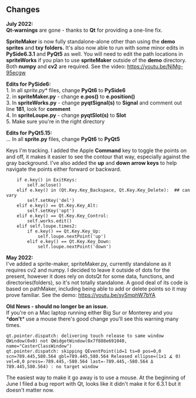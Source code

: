 ## Changes
**July 2022:**	
**Qt-warnings** are gone - thanks to **Qt** for providing a one-line fix.

 **SpriteMaker** is now fully standalone-alone other than using the **demo sprites** and **txy folders.**  It's also now able to run with some minor edits in **PySide6.3.1**  and **PyQt5** as well.  You will need to edit the path locations in **spriteWorks** if you plan to use **spriteMaker** outside of the **demo** directory. Both **numpy** and **cv2** are required. See the video: <https://youtu.be/NjMg-95ecgw>
       
          
       
**Edits for PySide6:**     
    1. In all **sprite*.py** files, change **PyQt6** to **PySide6**  
    2. in **spriteMaker.py** - change **e.pos()** to **e.position()**      
    3. In **spriteWorks.py** - change **pyqtSignal(s)** to **Signal** and comment out line **181**, look for **comment**    
    4. In  **spriteLoupe.py** - change **pyqtSlot(s)** to **Slot**  
    5. Make sure you're in the right directory

 **Edits for PyQt5.15:**     
    ... In all **sprite.py** files, change **PyQt6** to **PyQt5**     
    
 

Keys I'm tracking. I added the Apple **Command** key to toggle the points on and off, it makes it easier to see the contour that way, especially against the gray background. I've also added the **up** and **down arrow keys** to help navigate the points either forward or backward.

        if e.key() in ExitKeys:
            self.aclose()
        elif e.key() in (Qt.Key.Key_Backspace, Qt.Key.Key_Delete):  ## can vary
            self.setKey('del')
        elif e.key() == Qt.Key.Key_Alt:
            self.setKey('opt')    
        elif e.key() == Qt.Key.Key_Control:
            self.works.edit()      
        elif self.loupe.times2:    
            if e.key() == Qt.Key.Key_Up:
                self.loupe.nextPoint('up')
            elif e.key() == Qt.Key.Key_Down:
                self.loupe.nextPoint('down')

**May 2022:**       
I've added a sprite-maker, spriteMaker.py, currently standalone as it requires cv2 and numpy. I decided to leave it outside of dots for the present, however it does rely on dotsQt for some data, functions, and directories(folders), so it's not totally standalone. A good deal of its code is based on pathMaker, including being able to add or delete points so it may prove familiar. See the demo: <https://youtu.be/sySmphW7bYA>

**Old News - should no longer be an issue.**  
If you're on a Mac laptop running either Big Sur or Monterey and you _*_**don't**_*_ use a mouse there's good change you'll see this warning many times.        
 
    qt.pointer.dispatch: delivering touch release to same window QWindow(0x0) not QWidgetWindow(0x7f888e691040, name="CasterClassWindow")
    qt.pointer.dispatch: skipping QEventPoint(id=1 ts=0 pos=0,0 scn=789.445,580.564 gbl=789.445,580.564 Released ellipse=(1x1 ∡ 0) vel=0,0 press=-789.445,-580.564 last=-789.445,-580.564 Δ 789.445,580.564) : no target window

The easiest way to make it go away is to use a mouse. At the beginning of June I filed a bug report with Qt, looks like it didn't make it for 6.3.1 but it doesn't matter now.
